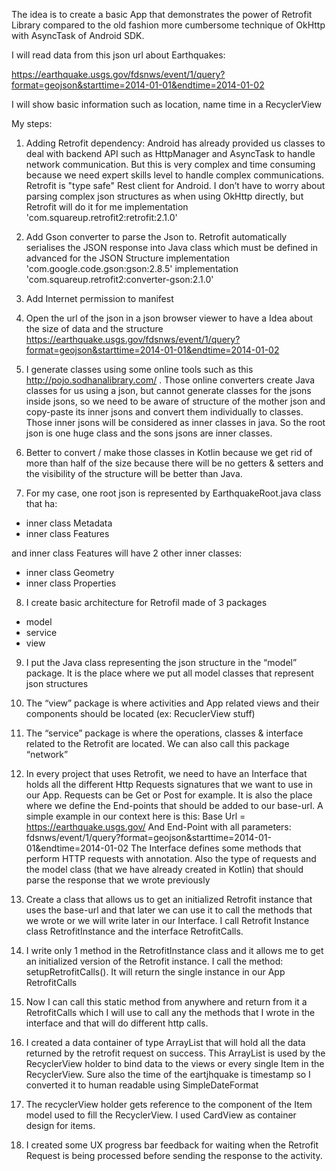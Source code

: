 The idea is to create a basic App that demonstrates the power of Retrofit Library compared to the old fashion more cumbersome technique of OkHttp with AsyncTask of Android SDK.

I will read data from this json url about Earthquakes:

https://earthquake.usgs.gov/fdsnws/event/1/query?format=geojson&starttime=2014-01-01&endtime=2014-01-02

I will show basic information such as location, name time in a RecyclerView

My steps:

1. Adding Retrofit dependency:
Android has already provided us classes to deal with backend API such as HttpManager and AsyncTask to handle network communication. But this is very complex and time consuming because we need expert skills level to handle complex communications. Retrofit is "type safe" Rest client for Android. I don’t have to worry about parsing complex json structures as when using OkHttp directly, but Retrofit will do it for me 
implementation 'com.squareup.retrofit2:retrofit:2.1.0'

2. Add Gson converter to parse the Json to. Retrofit automatically serialises the JSON response into Java class which must be defined in advanced for the JSON Structure
implementation 'com.google.code.gson:gson:2.8.5'
implementation 'com.squareup.retrofit2:converter-gson:2.1.0'

3. Add Internet permission to manifest 
<uses-permission android:name="android.permission.INTERNET"/>

4. Open the url of the json in a json browser viewer to have a Idea about the size of data and the structure
https://earthquake.usgs.gov/fdsnws/event/1/query?format=geojson&starttime=2014-01-01&endtime=2014-01-02

5. I generate classes using some online tools such as this http://pojo.sodhanalibrary.com/ . Those online converters create Java classes for us using a json, but cannot generate classes for the jsons inside jsons, so we need to be aware of structure of the mother json and copy-paste its inner jsons and convert them individually to classes. Those inner jsons will be considered as inner classes in java. So the root json is one huge class and the sons jsons are inner classes.

6. Better to convert / make those classes in Kotlin because we get rid of more than half of the size because there will be no getters & setters and the visibility of the structure will be better than Java.

7. For my case, one root json is represented by EarthquakeRoot.java class that ha:
- inner class Metadata
- inner class Features

and inner class Features will have 2 other inner classes:
- inner class Geometry
- inner class Properties

8. I create basic architecture for Retrofil made of 3 packages
- model
- service
- view

9. I put the Java class representing the json structure in the “model” package. It is the place where we put all model classes that represent json structures

10. The “view” package is where activities and App related views and their components should be located (ex: RecuclerView stuff)

11. The “service” package is where the operations, classes & interface related to the Retrofit are located. We can also call this package “network”

12. In every project that uses Retrofit, we need to have an Interface that holds all the different Http Requests signatures that we want to use in our App. Requests can be Get or Post for example. It is also the place where we define the End-points that should be added to our base-url. A simple example in our context here is this:
Base Url = https://earthquake.usgs.gov/
And End-Point with all parameters:
fdsnws/event/1/query?format=geojson&starttime=2014-01-01&endtime=2014-01-02
The Interface defines some methods that perform HTTP requests with annotation. Also the type of requests and the model class (that we have already created in Kotlin) that should parse the response that we wrote previously

13. Create a class that allows us to get an initialized Retrofit instance that uses the base-url and that later we can use it to call the methods that we wrote or we will write later in our Interface. I call Retrofit Instance class RetrofitInstance and the interface RetrofitCalls.

14. I write only 1 method in the RetrofitInstance class and it allows me to get an initialized version of the Retrofit instance. I call the method: setupRetrofitCalls(). It will return the single instance in our App RetrofitCalls

15. Now I can call this static method from anywhere and return  from it a RetrofitCalls which I will use to call any the methods that I wrote in the interface and that will do different http calls. 

16. I created a data container of type ArrayList that will hold all the data returned by the retrofit request on success. This ArrayList is used by the RecyclerView holder to bind data to the views or every single Item in the RecyclerView. Sure also the time of the eartjhquake is timestamp so I converted it to human readable using SimpleDateFormat

17. The recyclerView holder gets reference to the component of the Item model used to fill the RecyclerView. I used CardView as container design for items.

18. I created some UX progress bar feedback for waiting when the Retrofit Request is being processed before sending the response to the activity.
